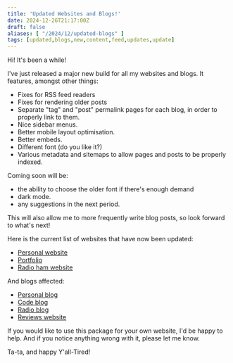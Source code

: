 ```yaml
---
title: 'Updated Websites and Blogs!'
date: 2024-12-26T21:17:00Z
draft: false
aliases: [ "/2024/12/updated-blogs" ]
tags: [updated,blogs,new,content,feed,updates,update]
---
```


Hi! It's been a while!

I've just released a major new build for all my websites and blogs. It features, amongst other things:

- Fixes for RSS feed readers
- Fixes for rendering older posts
- Separate "tag" and "post" permalink pages for each blog, in order to properly link to them.
- Nice sidebar menus.
- Better mobile layout optimisation.
- Better embeds.
- Different font (do you like it?)
- Various metadata and sitemaps to allow pages and posts to be properly indexed.

Coming soon will be:

- the ability to choose the older font if there's enough demand
- dark mode.
- any suggestions in the next period.

This will also allow me to more frequently write blog posts, so look forward to what's next!

Here is the current list of websites that have now been updated:

- [Personal website](https://dandart.co.uk)
- [Portfolio](https://jolharg.com)
- [Radio ham website](https://m0ori.com)

And blogs affected:

- [Personal blog](https://blog.dandart.co.uk)
- [Code blog](https://blog.jolharg.com)
- [Radio blog](https://blog.m0ori.com)
- [Reviews website](https://madhackerreviews.com)

If you would like to use this package for your own website, I'd be happy to help.
And if you notice anything wrong with it, please let me know.

Ta-ta, and happy Y'all-Tired!